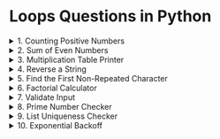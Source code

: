 # Loops Questions in Python

<details>
<summary>
1. Counting Positive Numbers
</summary>
Problem: Given a list of numbers, count how many are positive.

```python
numbers = [1, -2, 3, -4, 5, 6, -7, -8, 9, 10]
```

</details>


<details>
<summary>
2. Sum of Even Numbers
</summary>
Problem: Calculate the sum of even numbers up to a given number n.

</details>


<details>
<summary>
3. Multiplication Table Printer
</summary>
Problem: Print the multiplication table for a given number up to 10, but skip the fifth iteration.

</details>


<details>
<summary>
4. Reverse a String
</summary>
Problem: Reverse a string using a loop.

</details>


<details>
<summary>
5. Find the First Non-Repeated Character
</summary>
Problem: Given a string, find the first non-repeated character.

</details>


<details>
<summary>
6. Factorial Calculator
</summary>
Problem: Compute the factorial of a number using a while loop.

</details>


<details>
<summary>
7. Validate Input
</summary>
Problem: Keep asking the user for input until they enter a number between 1 and 10.

</details>


<details>
<summary>
8. Prime Number Checker
</summary>
Problem: Check if a number is prime.

</details>


<details>
<summary>
9. List Uniqueness Checker
</summary>
Problem: Check if all elements in a list are unique. If a duplicate is found, exit the loop and print the duplicate.

```python
items = ["apple", "banana", "orange", "apple", "mango"]
```
</details>


<details>
<summary>
10. Exponential Backoff
</summary>
Problem: Implement an exponential backoff strategy that doubles the wait time between retries, starting from 1 second, but stops after 5 retries.
</details>
